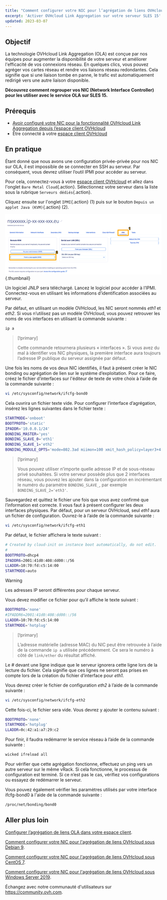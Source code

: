 ```yaml
---
title: "Comment configurer votre NIC pour l’agrégation de liens OVHcloud dans SLES 15"
excerpt: 'Activer OVHcloud Link Aggregation sur votre serveur SLES 15'
updated: 2023-03-07
---
```



## Objectif

La technologie OVHcloud Link Aggregation (OLA) est conçue par nos équipes pour augmenter la disponibilité de votre serveur et améliorer l'efficacité de vos connexions réseau. En quelques clics, vous pouvez agréger vos cartes réseau et rendre vos liaisons réseau redondantes. Cela signifie que si une liaison tombe en panne, le trafic est automatiquement redirigé vers une autre liaison disponible.

**Découvrez comment regrouper vos NIC (Network Interface Controller) pour les utiliser avec le service OLA sur SLES 15.**

## Prérequis

- [Avoir configuré votre NIC pour la fonctionnalité OVHcloud Link Aggregation depuis l’espace client OVHcloud](/pages/bare_metal_cloud/dedicated_servers/ola-enable-manager)
- Être connecté à votre [espace client OVHcloud](https://ca.ovh.com/auth/?action=gotomanager&from=https://www.ovh.com/ca/fr/&ovhSubsidiary=qc)

## En pratique

Étant donné que nous avons une configuration privée-privée pour nos NIC sur OLA, il est impossible de se connecter en SSH au serveur. Par conséquent, vous devrez utiliser l’outil IPMI pour accéder au serveur.

Pour cela, connectez-vous à votre [espace client OVHcloud](https://ca.ovh.com/auth/?action=gotomanager&from=https://www.ovh.com/ca/fr/&ovhSubsidiary=qc) et allez dans l'onglet `Bare Metal Cloud`{.action}. Sélectionnez votre serveur dans la liste sous la rubrique `Serveurs dédiés`{.action}.

Cliquez ensuite sur l'onglet `IPMI`{.action} (1) puis sur le bouton `Depuis un applet Java (KVM)`{.action} (2).

![remote kvm](images/remote_kvm2022.png){.thumbnail}

Un logiciel JNLP sera téléchargé. Lancez le logiciel pour accéder à l’IPMI. Connectez-vous en utilisant les informations d’identification associées au serveur.

Par défaut, en utilisant un modèle OVHcloud, les NIC seront nommés *eth1* et *eth2*. Si vous n’utilisez pas un modèle OVHcloud, vous pouvez retrouver les noms de vos interfaces en utilisant la commande suivante :

```bash
ip a
```

> [!primary]
>
> Cette commande retournera plusieurs « interfaces ». Si vous avez du mal à identifier vos NIC physiques, la première interface aura toujours l’adresse IP publique du serveur assignée par défaut.
>

Une fois les noms de vos deux NIC identifiés, il faut à présent créer le NIC bonding ou agrégation de lien sur le système d’exploitation. Pour ce faire, créez le fichier d’interfaces sur l'éditeur de texte de votre choix à l’aide de la commande suivante :

```bash
vi /etc/sysconfig/network/ifcfg-bond0
```

Cela ouvrira un fichier texte vide. Pour configurer l’interface d’agrégation, insérez les lignes suivantes dans le fichier texte :

```bash
STARTMODE='onboot'
BOOTPROTO='static'
IPADDR='10.0.0.1/24'
BONDING_MASTER='yes'
BONDING_SLAVE_0='eth1'
BONDING_SLAVE_1='eth2'
BONDING_MODULE_OPTS='mode=802.3ad miimon=100 xmit_hash_policy=layer3+4'
```

> [!primary]
>
> Vous pouvez utiliser n’importe quelle adresse IP et de sous-réseau privé souhaitées.
> Si votre serveur possède plus que 2 interfaces réseau, vous pouvez les ajouter dans la configuration en incrémentant le numéro du paramètre `BONDING_SLAVE_`, par exemple `BONDING_SLAVE_2='eth3'`.
>

Sauvegardez et quittez le fichier une fois que vous avez confirmé que l’information est correcte.  Il vous faut à présent configurer les deux interfaces physiques. Par défaut, pour un serveur OVHcloud, seul *eth1* aura un fichier de configuration. Ouvrez-le à l’aide de la commande suivante :

```bash
vi /etc/sysconfig/network/ifcfg-eth1
```

Par défaut, le fichier affichera le texte suivant :

```bash
# Created by cloud-init on instance boot automatically, do not edit.
#
BOOTPROTO=dhcp4
IPADDR6=2001:41d0:408:dd00::/56
LLADDR=10:70:fd:c5:14:00
STARTMODE=auto
```

> [!warning]
>
> Les adresses IP seront différentes pour chaque serveur.
>

Vous devez modifier ce fichier pour qu’il affiche le texte suivant :

```bash
BOOTPROTO='none'
#IPADDR6=2001:41d0:408:dd00::/56
LLADDR=10:70:fd:c5:14:00
STARTMODE='hotplug'
```

> [!primary]
>
> L’adresse matérielle (adresse MAC) du NIC peut être retrouvée à l’aide de la commande `ip a` utilisée précédemment. Ce sera le numéro à côté de `link/ether` du résultat affiché.
>

Le *#* devant une ligne indique que le serveur ignorera cette ligne lors de la lecture du fichier. Cela signifie que ces lignes ne seront pas prises en compte lors de la création du fichier d’interface pour *eth1*.

Vous devrez créer le fichier de configuration *eth2* à l’aide de la commande suivante :

```bash
vi /etc/sysconfig/network/ifcfg-eth2
```

Cette fois-ci, le fichier sera vide. Vous devrez y ajouter le contenu suivant :

```bash
BOOTPROTO='none'
STARTMODE='hotplug'
LLADDR=0c:42:a1:a7:29:c2
```

Pour finir, il faudra redémarrer le service réseau à l’aide de la commande suivante :

```bash
wicked ifreload all
```

Pour vérifier que cette agrégation fonctionne, effectuez un ping vers un autre serveur sur le même vRack. Si cela fonctionne, le processus de configuration est terminé. Si ce n’est pas le cas, vérifiez vos configurations ou essayez de redémarrer le serveur.

Vous pouvez également vérifier les paramètres utilisés par votre interface ifcfg-bond0 à l'aide de la commande suivante :

```bash
/proc/net/bonding/bond0
```

## Aller plus loin

[Configurer l’agrégation de liens OLA dans votre espace client](/pages/bare_metal_cloud/dedicated_servers/ola-enable-manager).

[Comment configurer votre NIC pour l'agrégation de liens OVHcloud sous Debian 9](/pages/bare_metal_cloud/dedicated_servers/ola-enable-debian9).

[Comment configurer votre NIC pour l'agrégation de liens OVHcloud sous CentOS 7](/pages/bare_metal_cloud/dedicated_servers/ola-enable-centos7).

[Comment configurer votre NIC pour l'agrégation de liens OVHcloud sous Windows Server 2019](/pages/bare_metal_cloud/dedicated_servers/ola-enable-w2k19).

Échangez avec notre communauté d'utilisateurs sur <https://community.ovh.com>.
